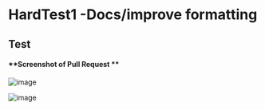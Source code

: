# HardTest1 -Docs/improve formatting

## Test

#### **Screenshot of Pull Request **

![image](https://github.com/user-attachments/assets/4056d065-71c8-43c3-b792-4b906892da26)


![image](https://github.com/user-attachments/assets/b372c8da-d373-4a36-92de-41337d5d2416)
